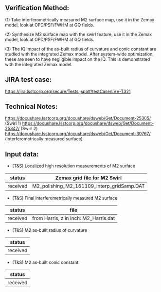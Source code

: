 Verification Method:
---

(1) Take interferometrically measured M2 surface map, use it in the Zemax model, look at OPD/PSF/FWHM at GQ fields. 

(2) Synthesize M2 surface map with the swirl feature, use it in the Zemax model, look at OPD/PSF/FWHM at GQ fields.

(3) The IQ impact of the as-built radius of curvature and conic constant are studied with the integrated Zemax model. After system-wide optimization, these are seen to have negligible impact on the IQ. This is demonstrated with
the integrated Zemax model.

JIRA test case:
---
https://jira.lsstcorp.org/secure/Tests.jspa#/testCase/LVV-T321

Technical Notes:
---
https://docushare.lsstcorp.org/docushare/dsweb/Get/Document-25305/ (Swirl 1)
https://docushare.lsstcorp.org/docushare/dsweb/Get/Document-25347/ (Swirl 2)
https://docushare.lsstcorp.org/docushare/dsweb/Get/Document-30767/ (interferometrically measured surface)

Input data:
---
* (T&S) Localized high resolution measurements of M2 surface

status | Zemax grid file for M2 Swirl
-| - 
received|M2_polishing_M2_161109_interp_gridSamp.DAT

* (T&S) Final interferometrically measured M2 surface

status | file
-|-
received | from Harris, z in inch: M2_Harris.dat
	
* (T&S) M2 as-built radius of curvature

status |
-|
received|

* (T&S) M2 as-built conic constant

status |
-|
received|
